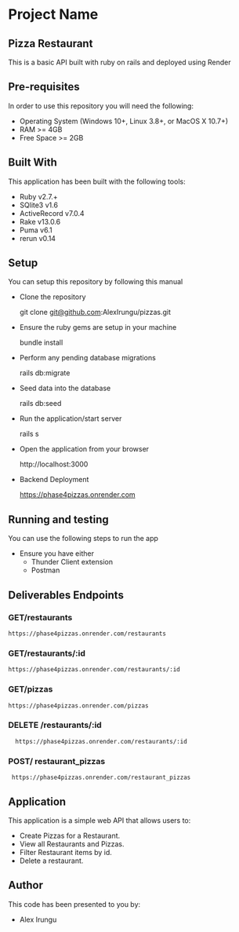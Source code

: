 # Project Name
## Pizza Restaurant
This is a basic API built with ruby on rails and deployed using Render

## Pre-requisites
In order to use this repository you will need the following:

* Operating System (Windows 10+, Linux 3.8+, or MacOS X 10.7+)
* RAM >= 4GB
* Free Space >= 2GB

## Built With
This application has been built with the following tools: 

* Ruby v2.7.+
* SQlite3 v1.6
* ActiveRecord v7.0.4
* Rake v13.0.6
* Puma v6.1
* rerun v0.14

## Setup
You can setup this repository by following this manual

* Clone the repository
    
    git clone git@github.com:AlexIrungu/pizzas.git

* Ensure the ruby gems are setup in your machine
    
    bundle install

* Perform any pending database migrations
    
    rails db:migrate

* Seed data into the database
    
    rails db:seed

* Run the application/start server
    
    rails s

* Open the application from your browser
    
    http://localhost:3000

* Backend Deployment

    https://phase4pizzas.onrender.com


## Running and testing
You can use the following steps to run the app
- Ensure you have either
    * Thunder Client extension
    * Postman

## Deliverables Endpoints
### GET/restaurants

    https://phase4pizzas.onrender.com/restaurants

### GET/restaurants/:id

    https://phase4pizzas.onrender.com/restaurants/:id
 ### GET/pizzas

    https://phase4pizzas.onrender.com/pizzas

### DELETE /restaurants/:id
     
      https://phase4pizzas.onrender.com/restaurants/:id

### POST/ restaurant_pizzas

     https://phase4pizzas.onrender.com/restaurant_pizzas
     
## Application
This application is a simple web API that allows users to:

* Create Pizzas for a Restaurant.
* View all Restaurants and Pizzas.
* Filter Restaurant items by id.
* Delete a restaurant.

## Author
This code has been presented to you by:
* Alex Irungu